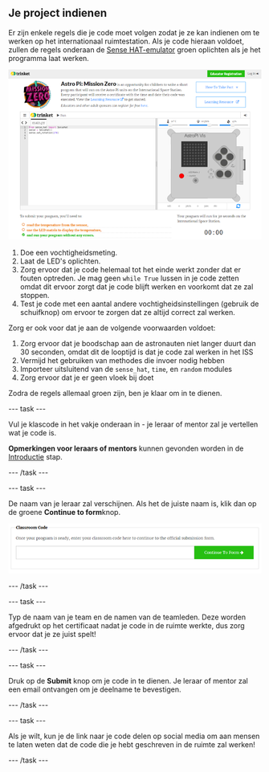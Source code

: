 ## Je project indienen

Er zijn enkele regels die je code moet volgen zodat je ze kan indienen om te werken op het internationaal ruimtestation. Als je code hieraan voldoet, zullen de regels onderaan de [Sense HAT-emulator](https://trinket.io/mission-zero) groen oplichten als je het programma laat werken.

![Valideren](images/validation.png)

1. Doe een vochtigheidsmeting.
1. Laat de LED's oplichten.
1. Zorg ervoor dat je code helemaal tot het einde werkt zonder dat er fouten optreden. Je mag geen `while True` lussen in je code zetten omdat dit ervoor zorgt dat je code blijft werken en voorkomt dat ze zal stoppen.
1. Test je code met een aantal andere vochtigheidsinstellingen (gebruik de schuifknop) om ervoor te zorgen dat ze altijd correct zal werken.

Zorg er ook voor dat je aan de volgende voorwaarden voldoet:

1. Zorg ervoor dat je boodschap aan de astronauten niet langer duurt dan 30 seconden, omdat dit de looptijd is dat je code zal werken in het ISS
1. Vermijd het gebruiken van methodes die invoer nodig hebben
1. Importeer uitsluitend van de `sense_hat`, `time`, en `random` modules
1. Zorg ervoor dat je er geen vloek bij doet

Zodra de regels allemaal groen zijn, ben je klaar om in te dienen.

--- task ---

Vul je klascode in het vakje onderaan in - je leraar of mentor zal je vertellen wat je code is.

**Opmerkingen voor leraars of mentors** kunnen gevonden worden in de [Introductie](https://projects.raspberrypi.org/en/projects/astro-pi-mission-zero/1) stap.

--- /task ---

--- task ---

De naam van je leraar zal verschijnen. Als het de juiste naam is, klik dan op de groene **Continue to form**knop.

![Ga verder naar het formulier](images/continue-to-form.png)

--- /task ---

--- task ---

Typ de naam van je team en de namen van de teamleden. Deze worden afgedrukt op het certificaat nadat je code in de ruimte werkte, dus zorg ervoor dat je ze juist spelt!

--- /task ---

--- task ---

Druk op de **Submit** knop om je code in te dienen. Je leraar of mentor zal een email ontvangen om je deelname te bevestigen.

--- /task ---

--- task ---

Als je wilt, kun je de link naar je code delen op social media om aan mensen te laten weten dat de code die je hebt geschreven in de ruimte zal werken!

--- /task ---
